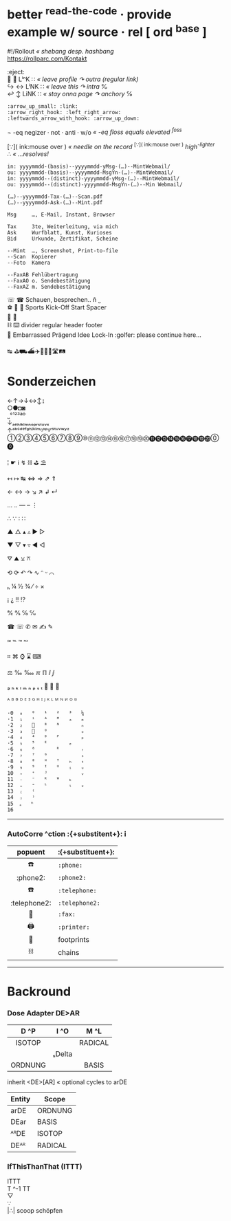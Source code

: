 # better <sup>read-the-code</sup> · provide example w/ source · rel \[ ord <sup>base</sup> \]

#!/Rollout _« shebang desp. hashbang_  
https://rollparc.com/Kontakt  


:eject:  
:arrow_up_small: :link: LⁱⁿK ∷ _« leave profile ↷ outra (regular link)_  
:arrow_right_hook: :left_right_arrow: LⁱNK ∷ _« leave this ↷ intra ℆_  
:leftwards_arrow_with_hook: :arrow_up_down: LiNK ∷ _« stay onna page ↷ anchory ℅_  

```
:arrow_up_small: :link:
:arrow_right_hook: :left_right_arrow:
:leftwards_arrow_with_hook: :arrow_up_down:
```

¬ -eq negizer · not · anti · w/o _« -eq floss equals elevated <sup>foss</sup>_  

[∵]( ink:mouse over ) _« needle on the record_ <sup>\[∵\]( ink:mouse over )</sup> _high<sup>-lighter</sup>_  
∴ _« …resolves!_


```
in: yyyymmdd-(basis)--yyyymmdd-yMsg-(…)--MintWebmail/
ou: yyyymmdd-(basis)--yyyymmdd-MsgYn-(…)--MintWebmail/
in: yyyymmdd--(distinct)-yyyymmdd-yMsg-(…)--MintWebmail/
ou: yyyymmdd--(distinct)-yyyymmdd-MsgYn-(…)--Min Webmail/

(…)--yyyymmdd-Tax-(…)--Scan.pdf
(…)--yyyymmdd-Ask-(…)--Mint.pdf

Msg     …, E-Mail, Instant, Browser

Tax     3te, Weiterleitung, via mich
Ask     Wurfblatt, Kunst, Kurioses
Bid     Urkunde, Zertifikat, Scheine

--Mint  …, Screenshot, Print-to-file
--Scan  Kopierer
--Foto  Kamera

--FaxAB Fehlübertragung
--FaxAO o. Sendebestätigung
--FaxAZ m. Sendebestätigung
```


☏ ☎	Schauen, besprechen‥ ñ ˽  
:soccer: :football: :rugby_football: Sports Kick-Off Start Spacer  
:dancer: :man_dancing:  
:chains: :keyboard: divider regular header footer  
:pregnant_woman: Embarrassed Prägend Idee Lock-In :golfer: please continue here…

↹ ⛳⛟⛴✈👣🚗🚙🛣🛤


# Sonderzeichen

←↑→↓↔↕↨  
○●◘◙  
˽°¹²³ªº  
↓ₐₑₕᵢₖₗₘₙₒₚᵣₛₜᵤᵥₓ  
↑ᵃᵇᶜᵈᵉᶠᵍʰʲᵏˡᵐᵑᵒᵖᶢʳˢᵗᵘᵛʷʸᶻ  
①②③④⑤⑥⑦⑧⑨⑩⑪⑫⑬⑭⑮⑯⑰⑱⑲⑳⓫⓬⓭⓮⓯⓰⓱⓲⓳⓴⓪⓿  


¦	☛	ℹ	↯	⛓	⛳	⛱

↤	↦	↹	⇔	⇒	⇗	⇑

←	↔	→	↘	↗	↲	↵

…	‥	—	–    ⋮

∴	∵	∶	∷

▲	△	▴	▵    ▶    ▷

▼	▽	▾	▿    ◀    ◁

⛛    ⛰    ⚺   	⚻

⟲	⟳	↶	↷	∿	ᵔ	ᵕ    ⌒

ₕ	¼	½	¾	⁄	÷	×

¡	¿	‼	⁉

℀	℁	℅	℆

☎	☏	✆	✉	✍	✎

℠	℡	™	℻   

⌗	⌘	⌚	⌛	⌨

⚖	‰	‱	ℼ	ℿ	ⅈ	ⅉ

ₔ	ₕ	ₖ	ₗ	ₘ	ₙ	ₚ	ₛ	ₜ	₝	₞	₟

ᴬ	ᴮ	ᴯ	ᴰ	ᴱ	ᴲ	ᴳ	ᴴ	ᴵ	ᴶ	ᴷ	ᴸ	ᴹ	ᴺ	ᴻ	ᴼ	ᴽ


```
·0  ₀   ⁰   ¹   ²   ³   ¼
·1  ₁   ⁱ   ᴬ   ᴹ   ₐ   ₘ
·2  ₂   ⁲   ᴮ   ᴺ       ₙ
·3  ₃   ⁳   ᴼ           ₒ
·4  ₄   ⁴   ᴰ   ᴾ       ₚ
·5  ₅   ⁵   ᴱ       ₑ
·6  ₆   ⁶       ᴿ       ᵣ
·7  ₇   ⁷   ᴳ           ₛ
·8  ₈   ⁸   ᴴ   ᵀ   ₕ   ₜ
·9  ₉   ⁹   ᴵ   ᵁ   ᵢ   ᵤ
10  ₊   ⁺   ᴶ           ᵥ
11  ₋   ⁻   ᴷ   ᵂ   ₖ
12  ₌   ⁼   ᴸ       ₗ   ₓ
13  ₍   ⁽
14  ₎   ⁾
15  ₏   ⁿ
16  
```


---
### AutoCorre ^ction :{+substitent+}: :information_source:

|popuent |:{+substituent+}: |
| :--: | :--- |
|:phone: |`:phone:` |
|:phone2: |`:phone2:` |
|:telephone: |`:telephone:` |
|:telephone2: |`:telephone2:` |
|:fax: |`:fax:` |
| :printer: | `:printer:` |
|:footprints: |footprints |
|:chains: |chains |


---
# Backround

### Dose Adapter DE>AR

|D ^P |I ^O |M ^L |
| :--: | :--: | :--: |
|ISOTOP | |RADICAL |
| |ₛDelta | |
|ORDNUNG | |BASIS |

inherit \<DE\>[AR] « optional cycles to arDE

|Entity |Scope |
|--- |-- |
|arDE |ORDNUNG |
|DEar |BASIS |
|ᴬᴿDE |ISOTOP |
|DEᴬᴿ |RADICAL |


### IfThisThanThat (ITTT)

ITTT  
T ^-1 TT  
▽  
∵  
|∴| scoop schöpfen
